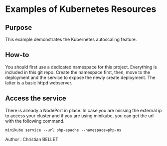 # Examples of Kubernetes Resources

## Purpose

This example demonstrates the Kubernetes autoscaling feature.

## How-to

You should first use a dedicated namespace for this project. Everything is included in this git repo. Create the namespace first, then, move to the deployment and the service to expose the newly create deployment.
The latter is a basic httpd webserver.

## Access the service

There is already a NodePort in place.
In case you are missing the external ip to access your cluster and if you are using minikube, you can get the url with the following command.

    minikube service --url php-apache --namespace=php-ns



Author : Christian BELLET
